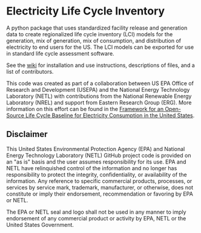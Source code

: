 # Electricity Life Cycle Inventory

A python package that uses standardized facility release and generation data to create regionalized life cycle inventory (LCI) models for the generation,
 mix of generation, mix of consumption, and distribution of electricity to end users for the US. The LCI models can be exported
 for use in standard life cycle assessment software.

See the [wiki](http://github.com/USEPA/ElectricityLCI/wiki) for installation and use instructions, descriptions of files, and a list of contributors.

This code was created as part of a collaboration between US EPA Office of Research and Development (USEPA) and the National Energy Technology Laboratory (NETL) with contributions from the National Renewable Energy Laboratory (NREL) and support from Eastern Research Group (ERG). More information on this effort can be found in the [Framework for an Open-Source Life Cycle Baseline for Electricity Consumption in the United States](https://netl.doe.gov/energy-analysis/details?id=4004).

## Disclaimer

This United States Environmental Protection Agency (EPA) and National Energy Technology Laboratory (NETL) GitHub project code is provided on an "as is" basis
and the user assumes responsibility for its use. EPA and NETL have relinquished control of the information and no longer
has responsibility to protect the integrity, confidentiality, or availability of the information.
Any reference to specific commercial products, processes, or services by service mark, trademark, manufacturer,
or otherwise, does not constitute or imply their endorsement, recommendation or favoring by EPA or NETL.

The EPA or NETL seal and logo shall not be used in any manner to imply endorsement of any commercial product or activity
by EPA, NETL or the United States Government.
